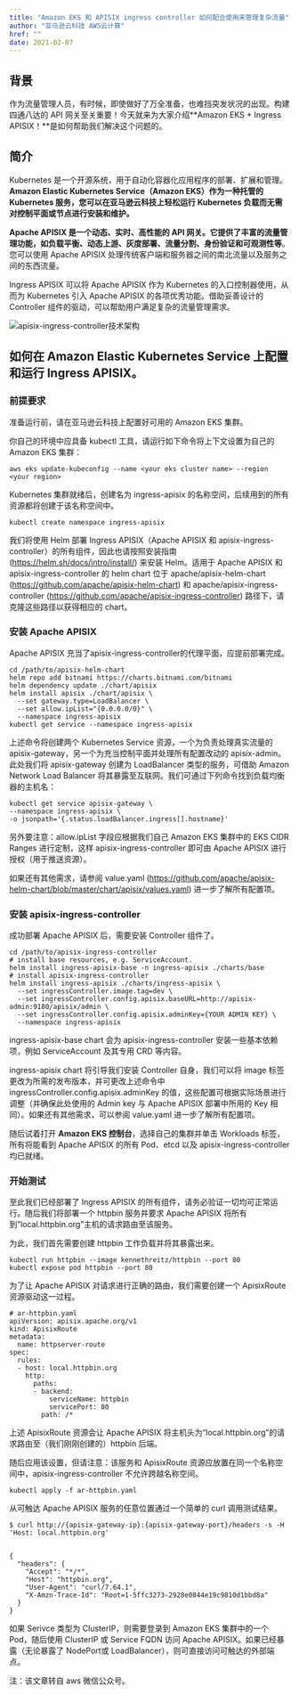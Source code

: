 ```yaml
---
title: "Amazon EKS 和 APISIX ingress controller 如何配合使用来管理复杂流量"
author: "亚马逊云科技 AWS云计算"
href: ""
date: 2021-02-07
---  
```


## 背景

作为流量管理人员，有时候，即使做好了万全准备，也难挡突发状况的出现。构建四通八达的 API 网关至关重要！今天就来为大家介绍**Amazon EKS + Ingress APISIX！**是如何帮助我们解决这个问题的。

## 简介

Kubernetes 是一个开源系统，用于自动化容器化应用程序的部署、扩展和管理。**Amazon Elastic Kubernetes Service（Amazon EKS）作为一种托管的 Kubernetes 服务，您可以在亚马逊云科技上轻松运行 Kubernetes 负载而无需对控制平面或节点进行安装和维护。**

**Apache APISIX 是一个动态、实时、高性能的 API 网关。它提供了丰富的流量管理功能，如负载平衡、动态上游、灰度部署、流量分割、身份验证和可观测性等**。您可以使用 Apache APISIX 处理传统客户端和服务器之间的南北流量以及服务之间的东西流量。

Ingress APISIX 可以将 Apache APISIX 作为 Kubernetes 的入口控制器使用，从而为 Kubernetes 引入 Apache APISIX 的各项优秀功能。借助妥善设计的 Controller 组件的驱动，可以帮助用户满足复杂的流量管理需求。

![apisix-ingress-controller技术架构](https://static.apiseven.com/202102/WechatIMG3731.jpeg)

## 如何在 Amazon Elastic Kubernetes Service 上配置和运行 Ingress APISIX。

### **前提要求**

准备运行前，请在亚马逊云科技上配置好可用的 Amazon EKS 集群。

你自己的环境中应具备 kubectl 工具，请运行如下命令将上下文设置为自己的 Amazon EKS 集群：

    aws eks update-kubeconfig --name <your eks cluster name> --region <your region>

Kubernetes 集群就绪后，创建名为 ingress-apisix 的名称空间，后续用到的所有资源都将创建于该名称空间中。

    kubectl create namespace ingress-apisix

我们将使用 Helm 部署 Ingress APISIX（Apache APISIX 和 apisix-ingress-controller）的所有组件，因此也请按照安装指南(https://helm.sh/docs/intro/install/)  来安装 Helm。适用于 Apache APISIX 和 apisix-ingress-controller 的 helm chart 位于 apache/apisix-helm-chart (https://github.com/apache/apisix-helm-chart) 和 apache/apisix-ingress-controller (https://github.com/apache/apisix-ingress-controller) 路径下，请克隆这些路径以获得相应的 chart。

### **安装 Apache APISIX**

Apache APISIX 充当了apisix-ingress-controller的代理平面，应提前部署完成。

    cd /path/to/apisix-helm-chart
    helm repo add bitnami https://charts.bitnami.com/bitnami
    helm dependency update ./chart/apisix
    helm install apisix ./chart/apisix \
      --set gateway.type=LoadBalancer \
      --set allow.ipList="{0.0.0.0/0}" \
      --namespace ingress-apisix
    kubectl get service --namespace ingress-apisix

上述命令将创建两个 Kubernetes Service 资源，一个为负责处理真实流量的 apisix-gateway，另一个为充当控制平面并处理所有配置改动的 apisix-admin。此处我们将 apisix-gateway 创建为 LoadBalancer 类型的服务，可借助 Amazon Network Load Balancer 将其暴露至互联网。我们可通过下列命令找到负载均衡器的主机名：

    kubectl get service apisix-gateway \
    --namespace ingress-apisix \
    -o jsonpath='{.status.loadBalancer.ingress[].hostname}'

另外要注意：allow.ipList 字段应根据我们自己 Amazon EKS 集群中的 EKS CIDR Ranges 进行定制，这样 apisix-ingress-controller 即可由 Apache APISIX 进行授权（用于推送资源）。

如果还有其他需求，请参阅 value.yaml (https://github.com/apache/apisix-helm-chart/blob/master/chart/apisix/values.yaml) 进一步了解所有配置项。

### **安装 apisix-ingress-controller**

成功部署 Apache APISIX 后，需要安装 Controller 组件了。

    cd /path/to/apisix-ingress-controller
    # install base resources, e.g. ServiceAccount.
    helm install ingress-apisix-base -n ingress-apisix ./charts/base
    # install apisix-ingress-controller
    helm install ingress-apisix ./charts/ingress-apisix \
      --set ingressController.image.tag=dev \
      --set ingressController.config.apisix.baseURL=http://apisix-admin:9180/apisix/admin \
      --set ingressController.config.apisix.adminKey={YOUR ADMIN KEY} \
      --namespace ingress-apisix

ingress-apisix-base chart 会为 apisix-ingress-controller 安装一些基本依赖项，例如 ServiceAccount 及其专用 CRD 等内容。

ingress-apisix chart 将引导我们安装 Controller 自身，我们可以将 image 标签更改为所需的发布版本，并可更改上述命令中 ingressController.config.apisix.adminKey 的值，这些配置可根据实际场景进行调整（并确保此处使用的 Admin key 与 Apache APISIX 部署中所用的 Key 相同）。如果还有其他需求，可以参阅 value.yaml 进一步了解所有配置项。

随后试着打开 **Amazon EKS 控制台**，选择自己的集群并单击 Workloads 标签，所有将能看到 Apache APISIX 的所有 Pod、etcd 以及 apisix-ingress-controller 均已就绪。

### **开始测试**

至此我们已经部署了 Ingress APISIX 的所有组件，请务必验证一切均可正常运行。随后我们将部署一个 httpbin 服务并要求 Apache APISIX 将所有到”local.httpbin.org”主机的请求路由至该服务。

为此，我们首先需要创建 httpbin 工作负载并将其暴露出来。

    kubectl run httpbin --image kennethreitz/httpbin --port 80
    kubectl expose pod httpbin --port 80

为了让 Apache APISIX 对请求进行正确的路由，我们需要创建一个 ApisixRoute 资源驱动这一过程。

    # ar-httpbin.yaml
    apiVersion: apisix.apache.org/v1
    kind: ApisixRoute
    metadata:
      name: httpserver-route
    spec:
      rules:
      - host: local.httpbin.org
        http:
          paths:
          - backend:
              serviceName: httpbin
              servicePort: 80
            path: /*

上述 ApisixRoute 资源会让 Apache APISIX 将主机头为“local.httpbin.org”的请求路由至（我们刚刚创建的）httpbin 后端。

随后应用该设置，但请注意：该服务和 ApisixRoute 资源应放置在同一个名称空间中，apisix-ingress-controller 不允许跨越名称空间。

    kubectl apply -f ar-httpbin.yaml

从可触达 Apache APISIX 服务的任意位置通过一个简单的 curl 调用测试结果。

    $ curl http://{apisix-gateway-ip}:{apisix-gateway-port}/headers -s -H 'Host: local.httpbin.org'


    {
      "headers": {
        "Accept": "*/*",
        "Host": "httpbin.org",
        "User-Agent": "curl/7.64.1",
        "X-Amzn-Trace-Id": "Root=1-5ffc3273-2928e0844e19c9810d1bbd8a"
      }
    }

如果 Serivce 类型为 ClusterIP，则需要登录到 Amazon EKS 集群中的一个 Pod，随后使用 ClusterIP 或 Service FQDN 访问 Apache APISIX。如果已经暴露（无论暴露了 NodePort或 LoadBalancer），则可直接访问可触达的外部端点。

注：该文章转自 aws 微信公众号。
